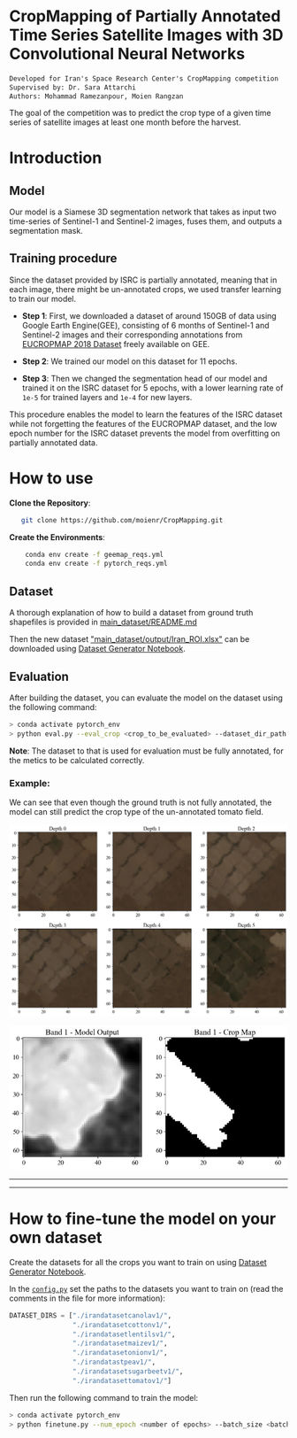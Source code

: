 # CropMapping of Partially Annotated Time Series Satellite Images with 3D Convolutional Neural Networks



```
Developed for Iran's Space Research Center's CropMapping competition
Supervised by: Dr. Sara Attarchi
Authors: Mohammad Ramezanpour, Moien Rangzan
```


The goal of the competition was to predict the crop type of a given time series of satellite images at least one month before the harvest. 

# Introduction

## Model
Our model is a Siamese 3D segmentation network that takes as input two time-series of Sentinel-1 and Sentinel-2 images, fuses them, and outputs a segmentation mask. 


## Training procedure
Since the dataset provided by ISRC is partially annotated, meaning that in each image, there might be un-annotated crops, we used transfer learning to train our model. 

- **Step 1**: First, we downloaded a dataset of around 150GB of data using Google Earth Engine(GEE), consisting of 6 months of Sentinel-1 and Sentinel-2 images and their corresponding annotations from [EUCROPMAP 2018 Dataset](https://developers.google.com/earth-engine/datasets/catalog/JRC_D5_EUCROPMAP_V1) freely available on GEE.
- **Step 2**: We trained our model on this dataset for 11 epochs.

- **Step 3**: Then we changed the segmentation head of our model and trained it on the ISRC dataset for 5 epochs, with a lower learning rate of `1e-5` for trained layers and `1e-4` for new layers.

This procedure enables the model to learn the features of the ISRC dataset while not forgetting the features of the EUCROPMAP dataset, and the low epoch number for the ISRC dataset prevents the model from overfitting on partially annotated data.


# How to use

**Clone the Repository**:
```bash
   git clone https://github.com/moienr/CropMapping.git
```

**Create the Environments**:

```bash
    conda env create -f geemap_reqs.yml
    conda env create -f pytorch_reqs.yml
```




## Dataset

A thorough explanation of how to build a dataset from ground truth shapefiles is provided in [main_dataset/README.md](./main_dataset/README.md)

Then the new dataset ["main_dataset/output/Iran_ROI.xlsx"](./main_dataset/output/Iran_ROI.xlsx) can be downloaded using [Dataset Generator Notebook](./dataset/iran_ds_generator.ipynb).


## Evaluation
After building the dataset, you can evaluate the model on the dataset using the following command:

```bash
> conda activate pytorch_env
> python eval.py --eval_crop <crop_to_be_evaluated> --dataset_dir_path <path to dataset> --trained_model_path <path to trained model> -th <threshold>
```

**Note**: The dataset to that is used for evaluation must be fully annotated, for the metics to be calculated correctly.


### Example:

We can see that even though the ground truth is not fully annotated, the model can still predict the crop type of the un-annotated tomato field.

![Tomato Image](./readme/tomato_img.jpg)

![Tomato Mask](./readme/tomato_msk.jpg)





---
---

# How to fine-tune the model on your own dataset
Create the datasets for all the crops you want to train on using [Dataset Generator Notebook](./dataset/iran_ds_generator.ipynb).

In the [`config.py`](./config.py) set the paths to the datasets you want to train on (read the comments in the file for more information):

```python
DATASET_DIRS = ["./irandatasetcanolav1/",
                "./irandatasetcottonv1/",
                "./irandatasetlentilsv1/",
                "./irandatasetmaizev1/",
                "./irandatasetonionv1/",
                "./irandatastpeav1/",
                "./irandatasetsugarbeetv1/",
                "./irandatasettomatov1/"]
```

Then run the following command to train the model:

```bash
> conda activate pytorch_env
> python finetune.py --num_epoch <number of epochs> --batch_size <batch size> --save_model_dir <path to save the model> 
```



